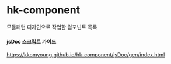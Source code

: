# hk-component
모듈패턴 디자인으로 작업한 컴포넌트 목록

#### jsDoc 스크립트 가이드
https://kkomyoung.github.io/hk-component/jsDoc/gen/index.html
